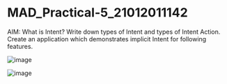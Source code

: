 # MAD_Practical-5_21012011142

AIM: What is Intent? Write down types of Intent and types of Intent Action. Create an application which demonstrates implicit Intent for following features.

![image](https://github.com/pmsolanki23/MAD_Practical-5_21012011142/assets/139521191/ca3ba758-a5a2-4020-9568-88616f73afc3)

![image](https://github.com/pmsolanki23/MAD_Practical-5_21012011142/assets/139521191/6dd6552f-d165-45f4-84bc-9eb0f74b2fe9)


